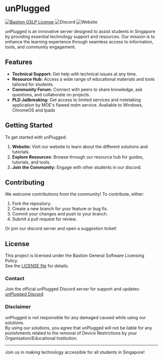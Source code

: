 # unPlugged
[![Bastion GSLP License](https://img.shields.io/badge/Bastion-GSLP%20v2.0-blue)](LICENSE.md)
![Discord](https://img.shields.io/discord/1324722556472918016)
![Website](https://img.shields.io/website?url=http%3A%2F%2Funplugged.bastionsg.rf.gd%2F)


unPlugged is an innovative server designed to assist students in Singapore by providing essential technology support and resources. Our mission is to enhance the learning experience through seamless access to information, tools, and community engagement.

## Features

- **Technical Support:** Get help with technical issues at any time.
- **Resource Hub:** Access a wide range of educational materials and tools tailored for students.
- **Community Forum:** Connect with peers to share knowledge, ask questions, and collaborate on projects.
- **PLD Jailbreaking:** Get access to limited services and notetaking application by MOE's flawed mdm service. Avaliable to Windows, ChromeOS and Ipads

## Getting Started

To get started with unPlugged:

1. **Website:** Visit our website to learn about the different solutions and tutorials.
2. **Explore Resources:** Browse through our resource hub for guides, tutorials, and tools.
3. **Join the Community:** Engage with other students in our discord.

## Contributing

We welcome contributions from the community! To contribute, either:

1. Fork the repository.
2. Create a new branch for your feature or bug fix.
3. Commit your changes and push to your branch.
4. Submit a pull request for review.

Or join our discord server and open a suggestion ticket!
 
 ## License
This project is licensed under the Bastion General Software Licensing Policy.  
See the [LICENSE file](LICENSE.md) for details.
  
### Contact
Join the official unPlugged Discord server for support and updates: [unPlugged Discord](https://discord.gg/vnpkGajgJj)

### Disclaimer
unPlugged is not responsible for any damaged caused while using our solutions.  
By using our solutions, you agree that unPlugged will not be liable for any punishments related to the removal of Device Restrictions by your Organisation/Educational Institution.

---

Join us in making technology accessible for all students in Singapore!
